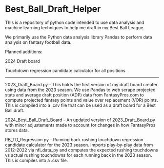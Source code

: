 # Best_Ball_Draft_Helper
This is a repository of python code intended to use data analysis and machine learning techniques to help me draft in my Best Ball League.

We primarily use the Python data analysis library Pandas to perform data analysis on fantasy football data.

Planned additions: 

2024 Draft board

Touchdown regression candidate calculator for all positions

-------------------------------------------------------------------------------------------------------------------------------

2023_Draft_Board.py  -  This holds the first version of my draft board creater using data from the 2023 season. We use Pandas to web scrape projected stats and average draft position (ADP) data from FantasyPros.com to compute projected fantasy points and value over replacement (VOR) points. This is compiled into a .csv file that can be used as a draft board for a Best Ball draft.

2024_Best_Ball_Draft_Board - An updated version of 2023_Draft_Board.py with minor adjustements made to account for changes in how FantasyPros stores data.

RB_TD_Regression.py  -  Running back rushing touchdown regression candidate calculator for the 2023 season. Imports play-by-play data from 2012-2022 via nfl_data_py and computes the expected rushing touchdowns vs actual rushing touchdowns for each running back in the 2023 season. This is compiles into a .csv file.
